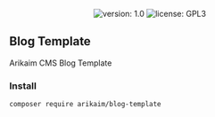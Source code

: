 <p align="center">
    <img src="https://img.shields.io/github/release/arikaim/blog-template.svg" alt="version: 1.0">
    <img src="https://img.shields.io/badge/License-GPLv3-blue.svg" alt="license: GPL3">
</p>

## Blog Template

Arikaim CMS Blog Template

### Install
```
composer require arikaim/blog-template
```
